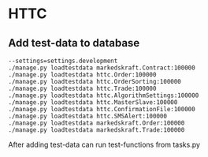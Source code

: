 HTTC
===========

Add test-data to database
------------

```
--settings=settings.development
./manage.py loadtestdata markedskraft.Contract:100000
./manage.py loadtestdata httc.Order:100000
./manage.py loadtestdata httc.OrderSorting:100000
./manage.py loadtestdata httc.Trade:100000
./manage.py loadtestdata httc.AlgorithmSettings:100000
./manage.py loadtestdata httc.MasterSlave:100000
./manage.py loadtestdata httc.ConfirmationFile:100000
./manage.py loadtestdata httc.SMSAlert:100000
./manage.py loadtestdata markedskraft.Order:100000
./manage.py loadtestdata markedskraft.Trade:100000

```

After adding test-data can run test-functions from tasks.py
